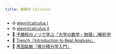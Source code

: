 ```yaml
---
title: 微積分 Calculus
---
```


* 🌐 [elevri/calculus I](https://www.elevri.com/courses/calculus)
* 🌐 [elevri/calculus II](https://www.elevri.com/courses/calculus-several-variables)
* 🎥 [予備校のノリで学ぶ「大学の数学・物理」/解析学](https://www.youtube.com/playlist?list=PLDJfzGjtVLHnu5l4QEpWZiXdDKF5mFnhh)
* 📘 [Trench『Introduction to Real Analysis』](http://ramanujan.math.trinity.edu/wtrench/misc/index.shtml)
* 📘 [黒田紘敏『微分積分学入門』](http://www7b.biglobe.ne.jp/~h-kuroda/lecture.html)
